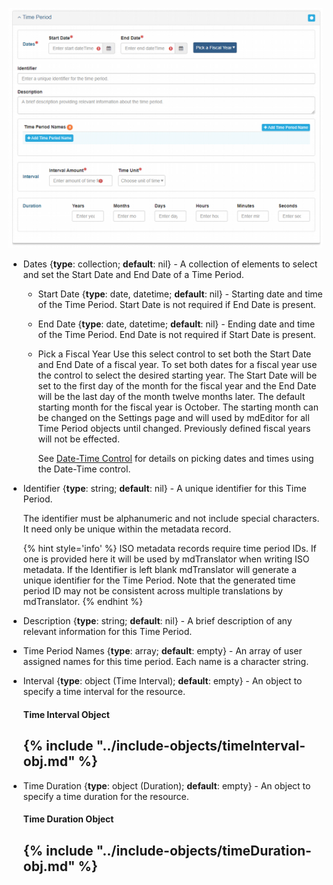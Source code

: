 ![Time Period Panel](/assets/reference/edit-objects/main/timePeriod-main.png)

* <span class="md-element">Dates</span> <i class="fa fa-asterisk required" title="Required"></i> {**type**: collection; **default**: nil} - A collection of elements to select and set the <span class="md-element">Start Date</span> and <span class="md-element">End Date</span> of a <span class="md-panel">Time Period</span>. 

  * <span class="md-element">Start Date</span> <i class="fa fa-asterisk required" title="Required"></i> {**type**: date, datetime; **default**: nil} - Starting date and time of the <span class="md-panel">Time Period</span>.  <span class="md-element">Start Date</span> is not required if <span class="md-element">End Date</span> is present.
  
  * <span class="md-element">End Date</span> <i class="fa fa-asterisk required" title="Required"></i> {**type**: date, datetime; **default**: nil} - Ending date and time of the <span class="md-panel">Time Period</span>.  <span class="md-element">End Date</span> is not required if <span class="md-element">Start Date</span> is present.
 
  * <span class="btn btn-primary btn-xs">Pick a Fiscal Year</span> Use this select control to set both the <span class="md-element">Start Date</span> and <span class="md-element">End Date</span> of a fiscal year.  To set both dates for a fiscal year use the control to select the desired starting year.  The <span class="md-element">Start Date</span> will be set to the first day of the month for the fiscal year and the <span class="md-element">End Date</span> will be the last day of the month twelve months later. The default starting month for the fiscal year is October.  The starting month can be changed on the Settings page and will used by mdEditor for all <span class="md-panel">Time Period</span> objects until changed.  Previously defined fiscal years will not be effected.

    See [Date-Time Control](../../controls/dateTime-control.md) for details on picking dates and times using the Date-Time control.

* <span class="md-element">Identifier</span> {**type**: string; **default**: nil} - A unique identifier for this <span class="md-panel">Time Period</span>.  

  The identifier must be alphanumeric and not include special characters.  It need only be unique within the metadata record. 
  
  {% hint style='info' %}
  ISO metadata records require time period IDs.  If one is provided here it will be used by mdTranslator when writing ISO metadata.  If the <span class="md-element">Identifier</span> is left blank mdTranslator will generate a unique identifier for the <span class="md-panel">Time Period</span>.  Note that the generated time period ID may not be consistent across multiple translations by mdTranslator.
  {% endhint %}

* <span class="md-element">Description</span> {**type**: string; **default**: nil} - A brief description of any relevant information for this <span class="md-panel">Time Period</span>.  

* <span class="md-element">Time Period Names</span> {**type**: array; **default**: empty} - An array of user assigned names for this time period.  Each name is a character string.

* <span class="md-element">Interval</span> {**type**: object (<span class="md-panel">Time Interval</span>); **default**: empty} - An object to specify a time interval for the resource. 

  #### Time Interval Object

  {% include "../include-objects/timeInterval-obj.md" %}
  ---
  
* <span class="md-element">Time Duration</span> {**type**: object (<span class="md-panel">Duration</span>); **default**: empty} - An object to specify a time duration for the resource. 

  #### Time Duration Object

  {% include "../include-objects/timeDuration-obj.md" %}
  ---